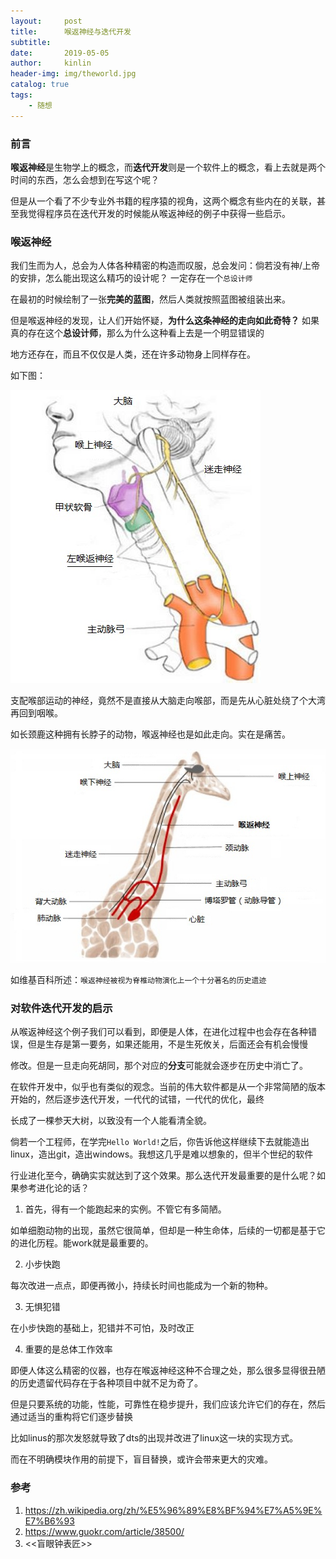 ```yaml
---
layout:     post
title:      喉返神经与迭代开发
subtitle:   
date:       2019-05-05
author:     kinlin
header-img: img/theworld.jpg
catalog: true
tags:                            
    - 随想
---
```



### 前言

**喉返神经**是生物学上的概念，而**迭代开发**则是一个软件上的概念，看上去就是两个时间的东西，怎么会想到在写这个呢？

但是从一个看了不少专业外书籍的程序猿的视角，这两个概念有些内在的关联，甚至我觉得程序员在迭代开发的时候能从喉返神经的例子中获得一些启示。


### 喉返神经

我们生而为人，总会为人体各种精密的构造而叹服，总会发问：倘若没有神/上帝的安排，怎么能出现这么精巧的设计呢？ 一定存在一个`总设计师`

在最初的时候绘制了一张**完美的蓝图**，然后人类就按照蓝图被组装出来。

但是喉返神经的发现，让人们开始怀疑，**为什么这条神经的走向如此奇特？** 如果真的存在这个**总设计师**，那么为什么这种看上去是一个明显错误的

地方还存在，而且不仅仅是人类，还在许多动物身上同样存在。

如下图：

![houfan](/img/text_img/houfan.png)

支配喉部运动的神经，竟然不是直接从大脑走向喉部，而是先从心脏处绕了个大湾再回到咽喉。

如长颈鹿这种拥有长脖子的动物，喉返神经也是如此走向。实在是痛苦。

![houfan_changjinglu](/img/text_img/houfan_changjinglu.png)


如维基百科所述：`喉返神经被视为脊椎动物演化上一个十分著名的历史遗迹`

### 对软件迭代开发的启示

从喉返神经这个例子我们可以看到，即便是人体，在进化过程中也会存在各种错误，但是生存是第一要务，如果还能用，不是生死攸关，后面还会有机会慢慢

修改。但是一旦走向死胡同，那个对应的**分支**可能就会逐步在历史中消亡了。

在软件开发中，似乎也有类似的观念。当前的伟大软件都是从一个非常简陋的版本开始的，然后逐步迭代开发，一代代的试错，一代代的优化，最终

长成了一棵参天大树，以致没有一个人能看清全貌。

倘若一个工程师，在学完`Hello World!`之后，你告诉他这样继续下去就能造出linux，造出git，造出windows。我想这几乎是难以想象的，但半个世纪的软件

行业进化至今，确确实实就达到了这个效果。那么迭代开发最重要的是什么呢？如果参考进化论的话？

1. 首先，得有一个能跑起来的实例。不管它有多简陋。

如单细胞动物的出现，虽然它很简单，但却是一种生命体，后续的一切都是基于它的进化历程。能work就是最重要的。

2. 小步快跑

每次改进一点点，即便再微小，持续长时间也能成为一个新的物种。

3. 无惧犯错

在小步快跑的基础上，犯错并不可怕，及时改正

4. 重要的是总体工作效率

即便人体这么精密的仪器，也存在喉返神经这种不合理之处，那么很多显得很丑陋的历史遗留代码存在于各种项目中就不足为奇了。

但是只要系统的功能，性能，可靠性在稳步提升，我们应该允许它们的存在，然后通过适当的重构将它们逐步替换

比如linus的那次发怒就导致了dts的出现并改进了linux这一块的实现方式。

而在不明确模块作用的前提下，盲目替换，或许会带来更大的灾难。















### 参考

1. https://zh.wikipedia.org/zh/%E5%96%89%E8%BF%94%E7%A5%9E%E7%B6%93
2. https://www.guokr.com/article/38500/
3. <<盲眼钟表匠>>

